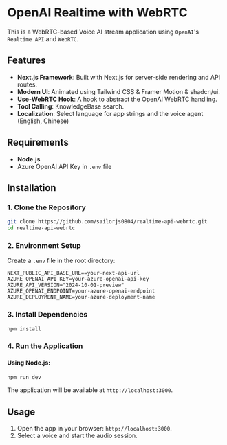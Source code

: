 # OpenAI Realtime with WebRTC
This is a WebRTC-based Voice AI stream application using `OpenAI`'s `Realtime API` and `WebRTC`.

## Features
- **Next.js Framework**: Built with Next.js for server-side rendering and API routes.
- **Modern UI**: Animated using Tailwind CSS & Framer Motion & shadcn/ui.
- **Use-WebRTC Hook**: A hook to abstract the OpenAI WebRTC handling.
- **Tool Calling**: KnowledgeBase search.
- **Localization**: Select language for app strings and the voice agent (English, Chinese)

  
## Requirements
- **Node.js**
- Azure OpenAI API Key in `.env` file

## Installation

### 1. Clone the Repository
```bash
git clone https://github.com/sailorjs0804/realtime-api-webrtc.git
cd realtime-api-webrtc
```

### 2. Environment Setup
Create a `.env` file in the root directory:
```env
NEXT_PUBLIC_API_BASE_URL==your-next-api-url
AZURE_OPENAI_API_KEY=your-azure-openai-api-key
AZURE_API_VERSION="2024-10-01-preview"
AZURE_OPENAI_ENDPOINT=your-azure-openai-endpoint
AZURE_DEPLOYMENT_NAME=your-azure-deployment-name
```

### 3. Install Dependencies
```bash
npm install
```

### 4. Run the Application

#### Using Node.js:
```bash
npm run dev
```

The application will be available at `http://localhost:3000`.

## Usage
1. Open the app in your browser: `http://localhost:3000`.
2. Select a voice and start the audio session.
